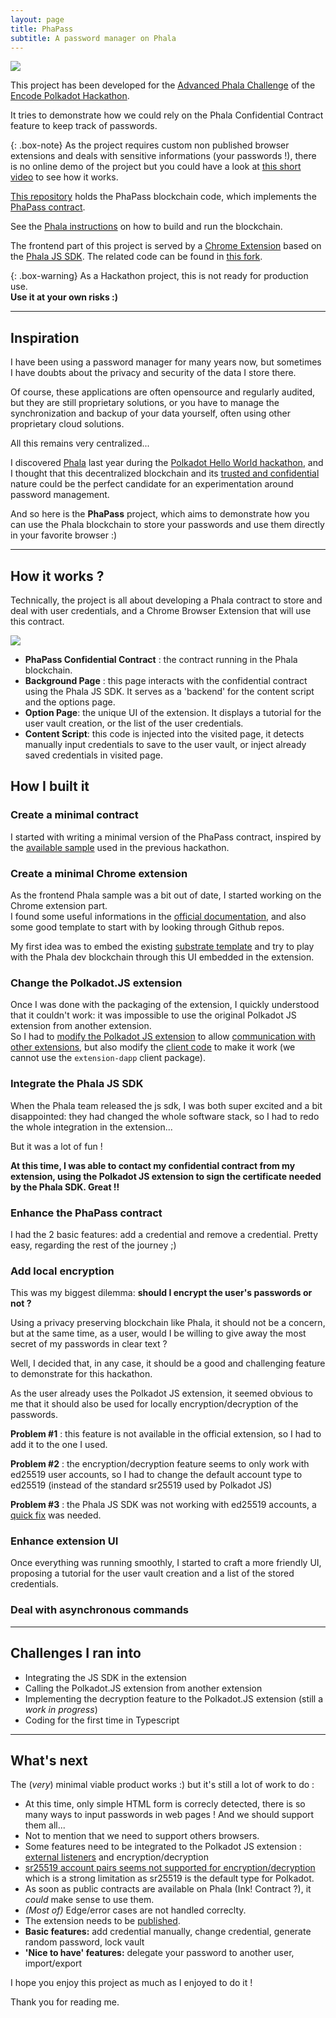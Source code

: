 ```yaml
---
layout: page
title: PhaPass
subtitle: A password manager on Phala
---
```


![](./PolkadotPhalaEncodeHackathon.png)

This project has been developed for the [Advanced Phala Challenge](https://github.com/Phala-Network/Encode-Hackathon-2021/blob/master/advanced-challenge.md) of the [Encode Polkadot Hackathon](https://www.encode.club/polkadot-club-hackathon).

It tries to demonstrate how we could rely on the Phala Confidential Contract feature to keep track of passwords.

{: .box-note}
As the project requires custom non published browser extensions and deals with sensitive informations (your passwords !), there is no online demo of the project but you could have a look at [this short video](https://www.youtube.com/watch?v=dQw4w9WgXcQ) to see how it works.

[This repository](https://github.com/LaurentTrk/phapass) holds the PhaPass blockchain code, which implements the [PhaPass contract](https://github.com/LaurentTrk/phapass/blob/phapass/crates/phactory/src/contracts/phapass.rs).

See the [Phala instructions](https://github.com/LaurentTrk/phapass/blob/phapass/README.phala.md) on how to build and run the blockchain.

The frontend part of this project is served by a [Chrome Extension](https://developer.chrome.com/docs/extensions/) based on the [Phala JS SDK](https://github.com/Phala-Network/js-sdk). The related code can be found in [this fork](https://github.com/LaurentTrk/js-sdk).

{: .box-warning}
As a Hackathon project, this is not ready for production use.  
**Use it at your own risks :)**

---

## Inspiration

I have been using a password manager for many years now, but sometimes I have doubts about the privacy and security of the data I store there.

Of course, these applications are often opensource and regularly audited, but they are still proprietary solutions, or you have to manage the synchronization and backup of your data yourself, often using other proprietary cloud solutions.

All this remains very centralized...

I discovered [Phala](https://phala.network/) last year during the [Polkadot Hello World hackathon](https://gitcoin.co/hackathon/polkadot/onboard), and I thought that this decentralized blockchain and its [trusted and confidential](https://phala.network/en/technology) nature could be the perfect candidate for an experimentation around password management.

And so here is the **PhaPass** project, which aims to demonstrate how you can use the Phala blockchain to store your passwords and use them directly in your favorite browser :)

---

## How it works ?

Technically, the project is all about developing a Phala contract to store and deal with user credentials, and a Chrome Browser Extension that will use this contract.

![](./PhaPass.Components.png)

* **PhaPass Confidential Contract** : the contract running in the Phala blockchain.
* **Background Page** : this page interacts with the confidential contract using the Phala JS SDK. It serves as a 'backend' for the content script and the options page. 
* **Option Page**: the unique UI of the extension. It displays a tutorial for the user vault creation, or the list of the user credentials.
* **Content Script**: this code is injected into the visited page, it detects manually input credentials to save to the user vault, or inject already saved credentials in visited page.

## How I built it

### Create a minimal contract 

I started with writing a minimal version of the PhaPass contract, inspired by the [available sample](https://github.com/Phala-Network/phala-blockchain/blob/helloworld/pruntime/enclave/src/contracts/helloworld.rs) used in the previous hackathon.  

### Create a minimal Chrome extension

As the frontend Phala sample was a bit out of date, I started working on the Chrome extension part.  
I found some useful informations in the [official documentation](https://developer.chrome.com/docs/extensions/), and also some good template to start with by looking through Github repos.

My first idea was to embed the existing [substrate template](https://github.com/substrate-developer-hub/substrate-front-end-template) and try to play with the Phala dev blockchain through this UI embedded in the extension.

### Change the Polkadot.JS extension

Once I was done with the packaging of the extension, I quickly understood that it couldn't work: it was impossible to use the original Polkadot JS extension from another extension.  
So I had to [modify the Polkadot JS extension](https://github.com/polkadot-js/extension/issues/849) to allow [communication with other extensions](https://github.com/LaurentTrk/extension/commit/90e130db2f79f1def9d332857aaa4c63c6a3f23a), but also modify the [client code](https://github.com/LaurentTrk/js-sdk/blob/phapass/packages/phapass-extension/lib/polkadotExtension.ts) to make it work (we cannot use the `extension-dapp` client package).

### Integrate the Phala JS SDK

When the Phala team released the js sdk, I was both super excited and a bit disappointed: they had changed the whole software stack, so I had to redo the whole integration in the extension...  

But it was a lot of fun !

**At this time, I was able to contact my confidential contract from my extension, using the Polkadot JS extension to sign the certificate needed by the Phala SDK. Great !!**

### Enhance the PhaPass contract

I had the 2 basic features: add a credential and remove a credential. Pretty easy, regarding the rest of the journey ;)

### Add local encryption

This was my biggest dilemma: **should I encrypt the user's passwords or not ?**

Using a privacy preserving blockchain like Phala, it should not be a concern, but at the same time, as a user, would I be willing to give away the most secret of my passwords in clear text ?

Well, I decided that, in any case, it should be a good and challenging feature to demonstrate for this hackathon. 

As the user already uses the Polkadot JS extension, it seemed obvious to me that it should also be used for locally encryption/decryption of the passwords. 

**Problem #1** :  this feature is not available in the official extension, so I had to add it to the one I used. 

**Problem #2** :  the encryption/decryption feature seems to only work with ed25519 user accounts, so I had to change the default account type to ed25519 (instead of the standard sr25519 used by Polkadot JS)

**Problem #3** :  the Phala JS SDK was not working with ed25519 accounts, a [quick fix](https://github.com/Phala-Network/js-sdk/pull/1) was needed.


### Enhance extension UI

Once everything was running smoothly, I started to craft a more friendly UI, proposing a tutorial for the user vault creation and a list of the stored credentials. 

### Deal with asynchronous commands


---

## Challenges I ran into

* Integrating the JS SDK in the extension 
* Calling the Polkadot.JS extension from another extension
* Implementing the decryption feature to the Polkadot.JS extension (still a _work in progress_)
* Coding for the first time in Typescript

---

## What's next

The (_very_) minimal viable product works :) but it's still a lot of work to do :

* At this time, only simple HTML form is correcly detected, there is so many ways to input passwords in web pages ! And we should support them all...
* Not to mention that we need to support others browsers.
* Some features need to be integrated to the Polkadot JS extension : [external listeners](https://github.com/polkadot-js/extension/issues/849) and encryption/decryption
* [sr25519 account pairs seems not supported for encryption/decryption](https://github.com/polkadot-js/common/issues/1124) which is a strong limitation as sr25519 is the default type for Polkadot.
* As soon as public contracts are available on Phala (Ink! Contract ?), it _could_ make sense to use them.
* _(Most of)_ Edge/error cases are not handled correclty.
* The extension needs to be [published](https://developer.chrome.com/docs/webstore/publish/). 
* **Basic features:** add credential manually, change credential, generate random password, lock vault
* **'Nice to have' features:** delegate your password to another user, import/export

I hope you enjoy this project as much as I enjoyed to do it !

Thank you for reading me.
